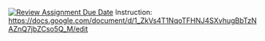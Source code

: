 [![Review Assignment Due Date](https://classroom.github.com/assets/deadline-readme-button-22041afd0340ce965d47ae6ef1cefeee28c7c493a6346c4f15d667ab976d596c.svg)](https://classroom.github.com/a/6fLJHPnq)
Instruction: https://docs.google.com/document/d/1_ZkVs4T1NqoTFHNJ4SXvhugBbTzNAZnQ7jbZCso5Q_M/edit